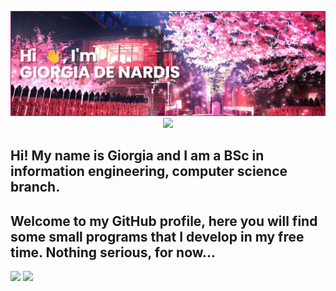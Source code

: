 <p align="center">
  <img src="https://raw.githubusercontent.com/giorgiadns/giorgiadns/main/banner3.png" />
  <br/>
  <img src="https://komarev.com/ghpvc/?username=giorgiadns&color=ff69b4&style=for-the-badge" />
</p>


## Hi! My name is Giorgia and I am a BSc in information engineering, computer science branch.
## Welcome to my GitHub profile, here you will find some small programs that I develop in my free time. Nothing serious, for now...

<p align="left">
  <img src="https://github-readme-stats.vercel.app/api?username=giorgiadns&show_icons=true&theme=synthwave&hide=stars,issues" height="100" />
  <img src="https://github-readme-stats.vercel.app/api/top-langs/?username=giorgiadns&hide_progress=true&layout=compact&theme=synthwave" height="100" />
  <br/>
</p>

